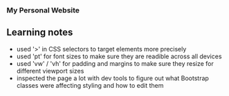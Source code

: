 ### My Personal Website

## Learning notes

- used '>' in CSS selectors to target elements more precisely
- used 'pt' for font sizes to make sure they are readible across all devices
- used 'vw' / 'vh' for padding and margins to make sure they resize for different viewport sizes
- inspected the page a lot with dev tools to figure out what Bootstrap classes were affecting styling and how to edit them
